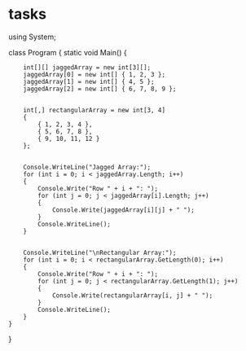 # tasks
using System;

class Program
{
    static void Main()
    {

        int[][] jaggedArray = new int[3][];
        jaggedArray[0] = new int[] { 1, 2, 3 };
        jaggedArray[1] = new int[] { 4, 5 };
        jaggedArray[2] = new int[] { 6, 7, 8, 9 };

    
        int[,] rectangularArray = new int[3, 4]
        {
            { 1, 2, 3, 4 },
            { 5, 6, 7, 8 },
            { 9, 10, 11, 12 }
        };

     
        Console.WriteLine("Jagged Array:");
        for (int i = 0; i < jaggedArray.Length; i++)
        {
            Console.Write("Row " + i + ": ");
            for (int j = 0; j < jaggedArray[i].Length; j++)
            {
                Console.Write(jaggedArray[i][j] + " ");
            }
            Console.WriteLine();
        }

  
        Console.WriteLine("\nRectangular Array:");
        for (int i = 0; i < rectangularArray.GetLength(0); i++)
        {
            Console.Write("Row " + i + ": ");
            for (int j = 0; j < rectangularArray.GetLength(1); j++)
            {
                Console.Write(rectangularArray[i, j] + " ");
            }
            Console.WriteLine();
        }
    }
}

